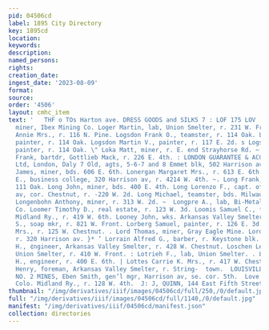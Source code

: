 ```yaml
---
pid: 04506cd
label: 1895 City Directory
key: 1895cd
location: 
keywords: 
description: 
named_persons: 
rights: 
creation_date: 
ingest_date: '2023-08-09'
format: 
source: 
order: '4506'
layout: cmhc_item
text: '   THF o TOs Harton ave. DRESS GOODS and SILKS 7 : LOF 175 LOV  Loftus Thomas,
  miner, Ibex Mining Co. Loger Martin, lab, Union Smelter, r. 231 W. Front. Logsdon
  Annie Mrs., r. 116 N. Pine. Logsdon Frank O., teamster, r. 114 Oak. Logsdon LeRoy,
  painter, r. 114 Oak. Logsdon Martin V., painter, r. 117 E. 2d. s Logsdon Solomon,
  painter, r. 114 Oak. \" Loka Matt, miner, r. E. end Strayhorse Rd. ~  Lomeister
  Frank, bartdr, Gottlieb Mack, r. 226 E. 4th. : LONDON GUARANTEE & ACCIDENT CO.,
  Ltd, London, Daly 7 Old, agts, 5-6-7 and 8 Emmet blk, 502 Harrison av. >: Londrigan
  James, miner, bds. 606 E. 6th. Lonergan Margaret Mrs., r. 613 E. 6th. Long Allen
  E., business college, 320 Harrison av, r. 4214 W. 4th. ~. Long Frank, porter, r.
  111 Oak. Long John, miner, bds. 400 E. 4th. Long Lorenzo F., capt. of police, Harrison
  av, cor. Chestnut, r. -220 W. 2d. Long Michael, teamster, bds. Milwaukee House.
  Longenbohn Anthony, miner, r. 313 W. 2d. ~  Longpre A., lab, Bi-Metallic Smelting
  Co. Loomer Timothy D., real estate, r. 123 W. 3d. Loomis Samuel C., fireman, Colo.
  Midland Ry., r. 419 W. 6th. Looney John, wks. Arkansas Valley Smelter. Loper Harvey
  S., soap mkr, r. 821 W. Front. Lorberg Samuel, painter, r. 126 E. 3d. . Lord Annie
  Mrs., r. 125 W. Chestnut. . Lord Thomas, miner, Gray Eagle Mine. Lordan Patrick,
  r. 320 Harrison av. }* ’ Lorrain Alfred G., barber, r. Keystone blk. * Losche Charles
  H., ¢ngineer, Arkansas Valley Smelter, r. 428 W. Chestnut. Loschen Leopold, lab,
  Union Smelter, r. 410 W. Front. : Lotrieh F., lab, Union Smelter. . Lott Charles
  H., engineer, r. 400 E. 6th. | Lottes Carrie K. Mrs., r. 417 W. Chestnut. |. Lotz
  Henry, foreman, Arkansas Valley Smelter, r. String-  town.  LOUISVILLE AND COLORADO
  NO. 2 MINES, Eben Smith, gen’l mgr, Harrison av, se. cor. 5th.  Love Frank, brakeman,
  Colo. Midland Ry., r. 128 W. 4th.  J: J, QUINN, 144 East Fifth Street. GRAINING           Ieee    '
thumbnail: "/img/derivatives/iiif/images/04506cd/full/250,/0/default.jpg"
full: "/img/derivatives/iiif/images/04506cd/full/1140,/0/default.jpg"
manifest: "/img/derivatives/iiif/04506cd/manifest.json"
collection: directories
---
```


